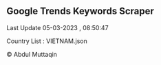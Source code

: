 

## Google Trends Keywords Scraper 
 
Last Update 05-03-2023 , 08:50:47

Country List :
VIETNAM.json



© Abdul Muttaqin 
